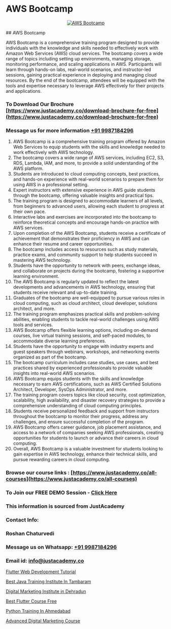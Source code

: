 # AWS Bootcamp

<p align="center">
  <a href="https://justacademy.co/course-detail/devops-training">
    <img src="https://justacademy.co/storage2/course_image/1710765394_course_image.webp" alt="AWS Bootcamp">
  </a>
</p>
## AWS Bootcamp

AWS Bootcamp is a comprehensive training program designed to provide individuals with the knowledge and skills needed to effectively work with Amazon Web Services (AWS) cloud services. The bootcamp covers a wide range of topics including setting up environments, managing storage, monitoring performance, and scaling applications in AWS. Participants will learn through hands-on labs, real-world scenarios, and instructor-led sessions, gaining practical experience in deploying and managing cloud resources. By the end of the bootcamp, attendees will be equipped with the tools and expertise necessary to leverage AWS effectively for their projects and applications.
### To Download Our Brochure [https://www.justacademy.co/download-brochure-for-free](https://www.justacademy.co/download-brochure-for-free)
### Message us for more information [+91 9987184296](https://api.whatsapp.com/send?phone=919987184296)
1) AWS Bootcamp is a comprehensive training program offered by Amazon Web Services to equip students with the skills and knowledge needed to work effectively with AWS technology.
2) The bootcamp covers a wide range of AWS services, including EC2, S3, RDS, Lambda, IAM, and more, to provide a solid understanding of the AWS platform.
3) Students are introduced to cloud computing concepts, best practices, and hands-on experience with real-world scenarios to prepare them for using AWS in a professional setting.
4) Expert instructors with extensive experience in AWS guide students through the bootcamp, offering valuable insights and practical tips.
5) The training program is designed to accommodate learners of all levels, from beginners to advanced users, allowing each student to progress at their own pace.
6) Interactive labs and exercises are incorporated into the bootcamp to reinforce theoretical concepts and encourage hands-on practice with AWS services.
7) Upon completion of the AWS Bootcamp, students receive a certificate of achievement that demonstrates their proficiency in AWS and can enhance their resume and career opportunities.
8) The bootcamp includes access to resources such as study materials, practice exams, and community support to help students succeed in mastering AWS technology.
9) Students have the opportunity to network with peers, exchange ideas, and collaborate on projects during the bootcamp, fostering a supportive learning environment.
10) The AWS Bootcamp is regularly updated to reflect the latest developments and advancements in AWS technology, ensuring that students receive relevant and up-to-date training.
11) Graduates of the bootcamp are well-equipped to pursue various roles in cloud computing, such as cloud architect, cloud developer, solutions architect, and more.
12) The training program emphasizes practical skills and problem-solving abilities, enabling students to tackle real-world challenges using AWS tools and services.
13) AWS Bootcamp offers flexible learning options, including on-demand courses, live virtual training sessions, and self-paced modules, to accommodate diverse learning preferences.
14) Students have the opportunity to engage with industry experts and guest speakers through webinars, workshops, and networking events organized as part of the bootcamp.
15) The bootcamp curriculum includes case studies, use cases, and best practices shared by experienced professionals to provide valuable insights into real-world AWS scenarios.
16) AWS Bootcamp equips students with the skills and knowledge necessary to earn AWS certifications, such as AWS Certified Solutions Architect, Developer, SysOps Administrator, and more.
17) The training program covers topics like cloud security, cost optimization, scalability, high availability, and disaster recovery strategies to provide a comprehensive understanding of cloud computing principles.
18) Students receive personalized feedback and support from instructors throughout the bootcamp to monitor their progress, address any challenges, and ensure successful completion of the program.
19) AWS Bootcamp offers career guidance, job placement assistance, and access to a network of companies seeking AWS professionals, creating opportunities for students to launch or advance their careers in cloud computing.
20) Overall, AWS Bootcamp is a valuable investment for students looking to gain expertise in AWS technology, enhance their technical skills, and pursue rewarding careers in cloud computing.

### Browse our course links : [https://www.justacademy.co/all-courses](https://www.justacademy.co/all-courses) 
### To Join our FREE DEMO Session - [Click Here](https://www.justacademy.co/register-for-course-demo)


### This information is sourced from JustAcademy
### Contact Info:
### Roshan Chaturvedi
### Message us on Whatsapp: [+91 9987184296](https://api.whatsapp.com/send?phone=919987184296)
### Email id: [info@justacademy.co](mailto:info@justacademy.co)
                
[Flutter Web Development Tutorial](https://www.linkedin.com/pulse/flutter-web-development-tutorial-justacademy-delhi-kijjc/)

[Best Java Training Institute In Tambaram](https://www.linkedin.com/pulse/best-java-training-institute-tambaram-justacademy-thane-d5lme?trackingId=2voLqhrAmy8Tjwhw5D7nKw%3D%3D&lipi=urn%3Ali%3Apage%3Ad_flagship3_company_admin%3B8x4oZRFoSmO4CZ5ThOfedg%3D%3D)

[Digital Marketing Institute in Dehradun](https://medium.com/@kamblerajas684/digital-marketing-institute-in-dehradun-a0156ec22797)

[Best Flutter Course Free](https://medium.com/@AkashSingh2052/best-flutter-course-free-4b39918b1b0c)

[Python Training In Ahmedabad](https://justacademyin.github.io/justacademy/python-training-in-ahmedabad)

[Advanced Digital Marketing Course](https://justacademyin.github.io/justacademy/advanced-digital-marketing-course)

